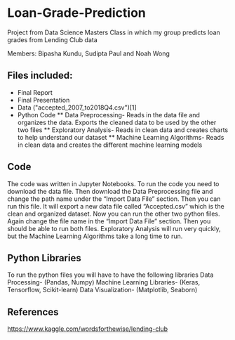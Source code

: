 # Loan-Grade-Prediction
Project from Data Science Masters Class in which my group predicts loan grades from Lending Club data


Members: Bipasha Kundu, Sudipta Paul and Noah Wong

## Files included:
* Final Report
* Final Presentation
* Data ("accepted_2007_to2018Q4.csv")[1] 
* Python Code
** Data Preprocessing- Reads in the data file and organizes the data. Exports the cleaned data to be used by the other two files
** Exploratory Analysis- Reads in clean data and creates charts to help understand our dataset
** Machine Learning Algorithms- Reads in clean data and creates the different machine learning models

## Code
The code was written in Jupyter Notebooks. To run the code you need to download the data file. Then download the Data Preprocessing file and change the path name under the “Import Data File” section. Then you can run this file. It will export a new data file called “Accepted.csv” which is the clean and organized dataset. Now you can run the other two python files. Again change the file name in the “Import Data File” section. Then you should be able to run both files. Exploratory Analysis will run very quickly, but the Machine Learning Algorithms take a long time to run.

## Python Libraries
To run the python files you will have to have the following libraries 
Data Processing- (Pandas, Numpy)
Machine Learning Libraries- (Keras, Tensorflow, Scikit-learn)
Data Visualization- (Matplotlib, Seaborn)

## References
https://www.kaggle.com/wordsforthewise/lending-club
